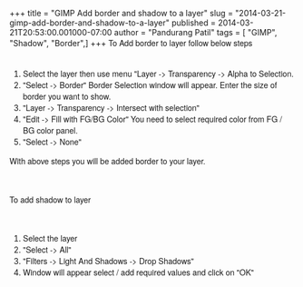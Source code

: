+++
title = "GIMP Add border and shadow to a layer"
slug = "2014-03-21-gimp-add-border-and-shadow-to-a-layer"
published = 2014-03-21T20:53:00.001000-07:00
author = "Pandurang Patil"
tags = [ "GIMP", "Shadow", "Border",]
+++
<span
style="font-family: Helvetica Neue, Arial, Helvetica, sans-serif;">To
Add border to layer follow below steps</span>  
<span
style="font-family: Helvetica Neue, Arial, Helvetica, sans-serif;">  
</span>  

1.  <span
    style="font-family: 'Helvetica Neue', Arial, Helvetica, sans-serif;">Select
    the layer then use menu "Layer -&gt; Transparency -&gt; Alpha to
    Selection.</span>
2.  <span
    style="font-family: Helvetica Neue, Arial, Helvetica, sans-serif;">"Select
    -&gt; Border" Border Selection window will appear. Enter the size of
    border you want to show.</span>
3.  <span
    style="font-family: Helvetica Neue, Arial, Helvetica, sans-serif;">"Layer
    -&gt; Transparency -&gt; Intersect with selection"</span>
4.  <span
    style="font-family: Helvetica Neue, Arial, Helvetica, sans-serif;">"Edit
    -&gt; Fill with FG/BG Color" You need to select required color from
    FG / BG color panel.</span>
5.  <span
    style="font-family: Helvetica Neue, Arial, Helvetica, sans-serif;">"Select
    -&gt; None"</span>

<span
style="font-family: Helvetica Neue, Arial, Helvetica, sans-serif;">With
above steps you will be added border to your layer.</span>

<span
style="font-family: Helvetica Neue, Arial, Helvetica, sans-serif;">  
</span>

<span
style="font-family: Helvetica Neue, Arial, Helvetica, sans-serif;">To
add shadow to layer</span>

<span
style="font-family: Helvetica Neue, Arial, Helvetica, sans-serif;">  
</span>

1.  <span
    style="font-family: Helvetica Neue, Arial, Helvetica, sans-serif;">Select
    the layer </span>
2.  <span
    style="font-family: Helvetica Neue, Arial, Helvetica, sans-serif;">"Select
    -&gt; All"</span>
3.  <span
    style="font-family: Helvetica Neue, Arial, Helvetica, sans-serif;">"Filters
    -&gt; Light And Shadows -&gt; Drop Shadows"</span>
4.  <span
    style="font-family: Helvetica Neue, Arial, Helvetica, sans-serif;">Window
    will appear select / add required values and click on "OK"</span>

<span
style="font-family: Helvetica Neue, Arial, Helvetica, sans-serif;">  
</span>

  
<span
style="font-family: Helvetica Neue, Arial, Helvetica, sans-serif;">  
</span>
